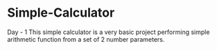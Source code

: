 # Simple-Calculator
Day - 1
This simple calculator is a very basic project performing simple arithmetic function from a set of 2 number parameters.
